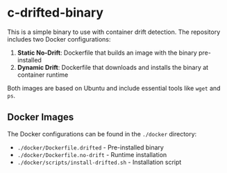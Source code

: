 # c-drifted-binary

This is a simple binary to use with container drift detection. The repository includes two Docker configurations:

1. **Static No-Drift**: Dockerfile that builds an image with the binary pre-installed
2. **Dynamic Drift**: Dockerfile that downloads and installs the binary at container runtime

Both images are based on Ubuntu and include essential tools like `wget` and `ps`.

## Docker Images

The Docker configurations can be found in the `./docker` directory:
- `./docker/Dockerfile.drifted` - Pre-installed binary
- `./docker/Dockerfile.no-drift` - Runtime installation
- `./docker/scripts/install-drifted.sh` - Installation script
